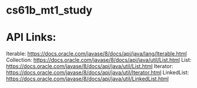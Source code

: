 # cs61b_mt1_study

# API Links:


Iterable: https://docs.oracle.com/javase/8/docs/api/java/lang/Iterable.html
Collection: https://docs.oracle.com/javase/8/docs/api/java/util/List.html
List: https://docs.oracle.com/javase/8/docs/api/java/util/List.html
Iterator: https://docs.oracle.com/javase/8/docs/api/java/util/Iterator.html
LinkedList: https://docs.oracle.com/javase/8/docs/api/java/util/LinkedList.html

